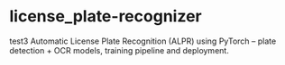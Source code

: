 # license_plate-recognizer
test3
Automatic License Plate Recognition (ALPR) using PyTorch – plate detection + OCR models, training pipeline and deployment.

